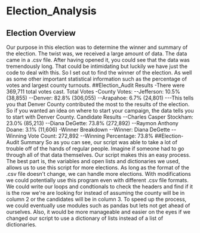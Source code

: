 # Election_Analysis
## Election Overview
Our purpose in this election was to determine the winner and summary of the election. The twist was, we received a large amount of data. The data came in a .csv file. After having opened it, you could see that the data was tremendously long. That could be intimidating but luckily we have just the code to deal with this. So I set out to find the winner of the election. As well as some other important statistical information such as the percentage of votes and largest county turnouts.
##Election_Audit Results
-There were 369,711 total votes cast.
Total Votes
-County Votes:
--Jefferson: 10.5% (38,855)
--Denver: 82.8% (306,055)
--Arapahoe: 6.7% (24,801)
---This tells you that Denver County contributed the most to the results of the election. So if you wanted an idea on where to start your campaign, the data tells you to start with Denver County.
Candidate Results
--Charles Casper Stockham: 23.0% (85,213)
--Diana DeGette: 73.8% (272,892)
--Raymon Anthony Doane: 3.1% (11,606)
-Winner Breakdown
--Winner: Diana DeGette
--Winning Vote Count: 272,892
--Winning Percentage: 73.8%
##Election-Audit Summary
So as you can see, our script was able to take a lot of trouble off of the hands of regular people. Imagine if someone had to go through all of that data themselves. Our script makes this an easy process. The best part is, the variables and open lists and dictionaries we used, allows us to use this script for more elections. As long as the format of the .csv file doesn't change, we can handle more elections. With modifications we could potentially use this program even with different .csv file formats. We could write our loops and condtionals to check the headers and find if it is the row we're are looking for instead of assuming the county will be in column 2 or the candidates will be in column 3. To speed up the process, we could eventually use modules such as pandas but lets not get ahead of ourselves. Also, it would be more manageable and easier on the eyes if we changed our script to use a dictionary of lists instead of a list of dictionaries.
